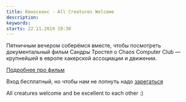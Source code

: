 ```yaml
---
title: Киносеанс - All Creatures Welcome
description: 
keywords:
starts: 22.11.2019 19:30
--- 
```


Пятничным вечером соберёмся вместе, чтобы посмотреть документальный фильм Сандры Тростел о Chaos Computer Club — крупнейшей в европе хакерской ассоциации и движении.

[Подробнее про фильм](https://sandratrostel.de/projects/acw/)

Вход бесплатный, но чтобы нам не лопнуть надо [зарегаться](https://b4cksp4ce.timepad.ru/event/1120444/)

All creatures welcome and be excellent to each other :)
